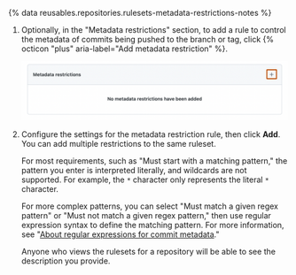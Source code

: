 {% data reusables.repositories.rulesets-metadata-restrictions-notes %}

1. Optionally, in the "Metadata restrictions" section, to add a rule to control the metadata of commits being pushed to the branch or tag, click {% octicon "plus" aria-label="Add metadata restriction" %}.

   ![Screenshot of the "Metadata restriction" section. To the right of the header, a plus icon is highlighted with an orange outline.](/assets/images/help/repository/add-metadata-restriction.png)

1. Configure the settings for the metadata restriction rule, then click **Add**. You can add multiple restrictions to the same ruleset.

   For most requirements, such as "Must start with a matching pattern," the pattern you enter is interpreted literally, and wildcards are not supported. For example, the `*` character only represents the literal `*` character.

   For more complex patterns, you can select "Must match a given regex pattern" or "Must not match a given regex pattern," then use regular expression syntax to define the matching pattern. For more information, see "[About regular expressions for commit metadata](#about-regular-expressions-for-commit-metadata)."

   Anyone who views the rulesets for a repository will be able to see the description you provide.
